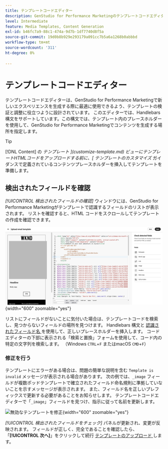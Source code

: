 ```yaml
---
title: テンプレートコードエディター
description: GenStudio for Performance Marketingのテンプレートコードエディターの使用方法を説明します。
level: Intermediate
feature: Media Templates, Content Generation
exl-id: b46fc7a9-88c1-474a-9d7b-1df7740d8f5a
source-git-commit: 19d0b8b929e293179a091cc7b5a6a1268b0abbbd
workflow-type: tm+mt
source-wordcount: '311'
ht-degree: 0%

---
```


# テンプレートコードエディター

テンプレートコードエディターは、GenStudio for Performance Marketingで新しいエクスペリエンスを生成する際に最適に使用できるよう、テンプレートの検証と調整に役立つように設計されています。 このエディターでは、Handlebars 構文をサポートしています。この構文では、テンプレート内のプレースホルダーを使用して、GenStudio for Performance Marketingでコンテンツを生成する場所を指定します。

>[!TIP]
>
>[!DNL Content] の _テンプレート ](customize-template.md) ビューにテンプレートHTMLコードをアップロードする前に、[ テンプレートのカスタマイズ_ ガイダンスで定義されているコンテンツプレースホルダーを挿入してテンプレートを準備します。

## 検出されたフィールドを確認

_[!UICONTROL 検出されたフィールドの確認]_ ウィンドウには、GenStudio for Performance Marketingがテンプレートで認識するフィールドのリストが表示されます。 リストを確認すると、HTML コードをスクロールしてテンプレートの作成を確認できます。

![ コードエディタービュー ](/help/assets/template-detected-fields.png " 検出されたフィールドの確認 "){width="600" zoomable="yes"}

リストにフィールドがないことに気付いた場合は、テンプレートコードを検索し、見つからないフィールドの場所を見つけます。 Handlebars 構文と [ 認識されたフィールド名 ](/help/user-guide/content/customize-template.md#recognized-field-names) を使用して、正しいプレースホルダーを挿入します。 コードエディターの下部に表示される「検索と置換」フォームを使用して、コード内の特定の文字列を検索します。 （Windows `CTRL`+`F` またはmacOS `CMD`+`F`）

### 修正を行う

テンプレートにエラーがある場合は、問題の簡単な説明を含む `Template is invalid` メッセージが表示される場合があります。 次の例では、`_image` フィールドが複数ポッドテンプレートで確立されたフィールド命名規則に準拠していないことを示すメッセージが表示されます。 また、フィールド名を正しいプレフィックスで更新する必要があることをお知らせします。 テンプレートコードエディターで「`_image`」フィールドを見つけ、指示に従って名前を更新します。

![ 無効なテンプレートを修正 ](/help/assets/animation/template-code-editor.gif){width="600" zoomable="yes"}

_[!UICONTROL 検出されたフィールドをチェック]_ パネルが更新され、変更が反映されます。 フィールドが正しく、完全であることを確認したら、「**[!UICONTROL 次へ]**」をクリックして続行 [ テンプレートのアップロード ](/help/user-guide/content/use-templates.md#add-a-template) します。
